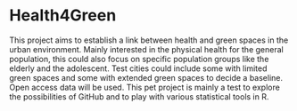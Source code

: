 # Health4Green
This project aims to establish a link between health and green spaces in the urban environment. Mainly interested in the physical health for the general population, this could also focus on specific population groups like the elderly and the adolescent. Test cities could include some with limited green spaces and some with extended green spaces to decide a baseline. Open access data will be used. This pet project is mainly a test to explore the possibilities of GitHub and to play with various statistical tools in R.
